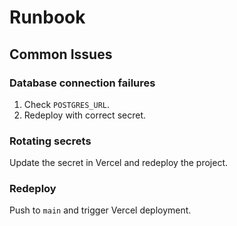 # Runbook

## Common Issues

### Database connection failures
1. Check `POSTGRES_URL`.
2. Redeploy with correct secret.

### Rotating secrets
Update the secret in Vercel and redeploy the project.

### Redeploy
Push to `main` and trigger Vercel deployment.
